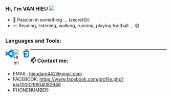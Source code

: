 ### Hi, I'm VAN HIEU <img src="https://media.giphy.com/media/hvRJCLFzcasrR4ia7z/giphy.gif" width="25px">   


- 🔭 Passion in something ... (secret😊)
- ⭐: Reading, listening, walking, running, playing football ... 😅

<!-- ### :zap: GitHub Stats -->

### Languages and Tools:
<img align="left" alt="Visual Studio Code" width="26px" src="https://raw.githubusercontent.com/github/explore/80688e429a7d4ef2fca1e82350fe8e3517d3494d/topics/visual-studio-code/visual-studio-code.png" />
<img align="left" alt="Html" width="26px" src="https://www.freeiconspng.com/uploads/html5-icon-1.png" /> 
<img align="left" alt="Css" width="26px" src="https://raw.githubusercontent.com/github/explore/6c6508f34230f0ac0d49e847a326429eefbfc030/topics/css/css.png" /> 

---

### 📫 Contact me:
- EMAIL: hieudam442@gmail.com
- FACEBOOK: https://www.facebook.com/profile.php?id=100026604082646
- PHONENUMBER:
